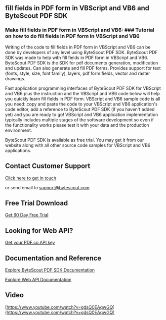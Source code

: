## fill fields in PDF form in VBScript and VB6 and ByteScout PDF SDK

### Make fill fields in PDF form in VBScript and VB6: ### Tutorial on how to do fill fields in PDF form in VBScript and VB6

Writing of the code to fill fields in PDF form in VBScript and VB6 can be done by developers of any level using ByteScout PDF SDK. ByteScout PDF SDK was made to help with fill fields in PDF form in VBScript and VB6. ByteScout PDF SDK is the SDK for pdf documents generation, modification and updates. Can also generate and fill PDF forms. Provides support for text (fonts, style, size, font family), layers, pdf form fields, vector and raster drawings.

Fast application programming interfaces of ByteScout PDF SDK for VBScript and VB6 plus the instruction and the VBScript and VB6 code below will help you quickly learn fill fields in PDF form. VBScript and VB6 sample code is all you need: copy and paste the code to your VBScript and VB6 application's code editor, add a reference to ByteScout PDF SDK (if you haven't added yet) and you are ready to go! VBScript and VB6 application implementation typically includes multiple stages of the software development so even if the functionality works please test it with your data and the production environment.

ByteScout PDF SDK is available as free trial. You may get it from our website along with all other source code samples for VBScript and VB6 applications.

## Contact Customer Support

[Click here to get in touch](https://bytescout.zendesk.com/hc/en-us/requests/new?subject=ByteScout%20PDF%20SDK%20Question)

or send email to [support@bytescout.com](mailto:support@bytescout.com?subject=ByteScout%20PDF%20SDK%20Question) 

## Free Trial Download

[Get 60 Day Free Trial](https://bytescout.com/download/web-installer?utm_source=github-readme)

## Looking for Web API? 

[Get your PDF.co API key](https://pdf.co/documentation/api?utm_source=github-readme)

## Documentation and Reference

[Explore ByteScout PDF SDK Documentation](https://bytescout.com/documentation/index.html?utm_source=github-readme)

[Explore Web API Documentation](https://pdf.co/documentation/api?utm_source=github-readme)

## Video

[https://www.youtube.com/watch?v=gdsQ0EAqwGQ](https://www.youtube.com/watch?v=gdsQ0EAqwGQ)